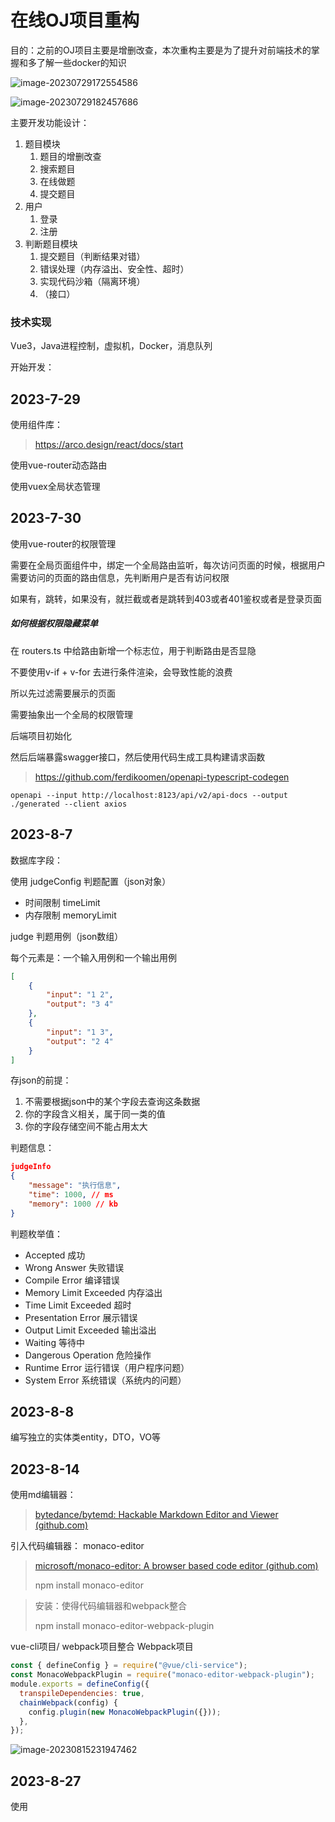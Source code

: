   

# 在线OJ项目重构

目的：之前的OJ项目主要是增删改查，本次重构主要是为了提升对前端技术的掌握和多了解一些docker的知识

![image-20230729172554586](doc/image-20230729172554586.png)

![image-20230729182457686](doc/image-20230729182457686.png)

主要开发功能设计：

1. 题目模块
   1. 题目的增删改查
   2. 搜索题目
   3. 在线做题
   4. 提交题目
2. 用户
   1. 登录
   2. 注册
3. 判断题目模块
   1. 提交题目（判断结果对错）
   2. 错误处理（内存溢出、安全性、超时）
   3. 实现代码沙箱（隔离环境）
   4. （接口）



### 技术实现

Vue3，Java进程控制，虚拟机，Docker，消息队列

开始开发：

## 2023-7-29

使用组件库：

> https://arco.design/react/docs/start

使用vue-router动态路由

使用vuex全局状态管理

## 2023-7-30

使用vue-router的权限管理

需要在全局页面组件中，绑定一个全局路由监听，每次访问页面的时候，根据用户需要访问的页面的路由信息，先判断用户是否有访问权限

如果有，跳转，如果没有，就拦截或者是跳转到403或者401鉴权或者是登录页面

##### 如何根据权限隐藏菜单

在 routers.ts 中给路由新增一个标志位，用于判断路由是否显隐

不要使用v-if + v-for 去进行条件渲染，会导致性能的浪费

所以先过滤需要展示的页面

需要抽象出一个全局的权限管理



后端项目初始化

然后后端暴露swagger接口，然后使用代码生成工具构建请求函数

> https://github.com/ferdikoomen/openapi-typescript-codegen

```
openapi --input http://localhost:8123/api/v2/api-docs --output ./generated --client axios
```

## 2023-8-7

数据库字段：

使用 judgeConfig 判题配置（json对象）

- 时间限制 timeLimit
- 内存限制 memoryLimit

judge 判题用例（json数组）

每个元素是：一个输入用例和一个输出用例

```json
[
    {
        "input": "1 2",
        "output": "3 4"
    },
    {
        "input": "1 3",
        "output": "2 4"
    }
]
```

存json的前提：

1. 不需要根据json中的某个字段去查询这条数据
2. 你的字段含义相关，属于同一类的值
3. 你的字段存储空间不能占用太大

判题信息：

```json
judgeInfo
{
    "message": "执行信息",
    "time": 1000, // ms
    "memory": 1000 // kb
}
```

判题枚举值：

- Accepted 成功
- Wrong Answer 失败错误
- Compile Error 编译错误
- Memory Limit Exceeded 内存溢出
- Time Limit Exceeded 超时
- Presentation Error 展示错误
- Output Limit Exceeded 输出溢出
- Waiting 等待中
- Dangerous Operation 危险操作
- Runtime Error 运行错误（用户程序问题）
- System Error 系统错误（系统内的问题）

## 2023-8-8

编写独立的实体类entity，DTO，VO等

## 2023-8-14

使用md编辑器：

> [bytedance/bytemd: Hackable Markdown Editor and Viewer (github.com)](https://github.com/bytedance/bytemd)

引入代码编辑器： monaco-editor

> [microsoft/monaco-editor: A browser based code editor (github.com)](https://github.com/microsoft/monaco-editor)
>
> npm install monaco-editor

> 安装：使得代码编辑器和webpack整合
>
> npm install monaco-editor-webpack-plugin

vue-cli项目/ webpack项目整合 Webpack项目

```js
const { defineConfig } = require("@vue/cli-service");
const MonacoWebpackPlugin = require("monaco-editor-webpack-plugin");
module.exports = defineConfig({
  transpileDependencies: true,
  chainWebpack(config) {
    config.plugin(new MonacoWebpackPlugin({}));
  },
});
```

![image-20230815231947462](doc/image-20230815231947462.png)

## 2023-8-27

使用
